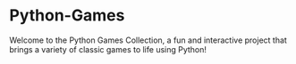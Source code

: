 # Python-Games
Welcome to the Python Games Collection, a fun and interactive project that brings a variety of classic games to life using Python!
